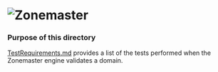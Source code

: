 ![Zonemaster](/docs/images/zonemaster_logo_black.png)
==========

### Purpose of this directory

[TestRequirements.md](TestRequirements.md) provides a list of the tests performed when the
Zonemaster engine validates a domain.


